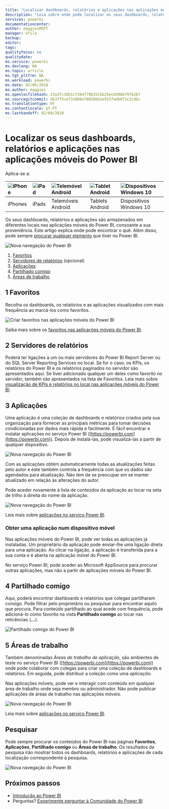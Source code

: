 ```yaml
---
title: "Localizar dashboards, relatórios e aplicações nas aplicações móveis do Power BI"
description: "Leia sobre onde pode localizar os seus dashboards, relatórios e aplicações nas aplicações móveis do Power BI, consoante a sua proveniência."
services: powerbi
documentationcenter: 
author: maggiesMSFT
manager: kfile
backup: 
editor: 
tags: 
qualityfocus: no
qualitydate: 
ms.service: powerbi
ms.devlang: NA
ms.topic: article
ms.tgt_pltfrm: NA
ms.workload: powerbi
ms.date: 02/06/2018
ms.author: maggies
ms.openlocfilehash: 23a3fc38b1cf284f79b3515b25ec0396b79fb267
ms.sourcegitcommit: db37f5cef31808e7882bbb1e9157adb973c2cdbc
ms.translationtype: HT
ms.contentlocale: pt-PT
ms.lasthandoff: 02/09/2018
---
```

# <a name="find-your-dashboards-reports-and-apps-in-the-power-bi-mobile-apps"></a>Localizar os seus dashboards, relatórios e aplicações nas aplicações móveis do Power BI
Aplica-se a:

| ![iPhone](media/mobile-apps-find-content-mobile-devices/iphone-logo-50-px.png) | ![iPad](media/mobile-apps-find-content-mobile-devices/ipad-logo-50-px.png) | ![Telemóvel Android](media/mobile-apps-find-content-mobile-devices/android-phone-logo-50-px.png) | ![Tablet Android](media/mobile-apps-find-content-mobile-devices/android-tablet-logo-50-px.png) | ![Dispositivos Windows 10](media/mobile-apps-find-content-mobile-devices/win-10-logo-50-px.png) |
|:--- |:--- |:--- |:--- |:--- |
| iPhones |iPads |Telemóveis Android |Tablets Android |Dispositivos Windows 10 |

Os seus dashboards, relatórios e aplicações são armazenados em diferentes locais nas aplicações móveis do Power BI, consoante a sua proveniência. Este artigo explica onde pode encontrar o quê. Além disso, pode sempre [procurar qualquer elemento](mobile-apps-find-content-mobile-devices.md#search) que tiver no Power BI. 

![Nova navegação do Power BI](media/mobile-apps-find-content-mobile-devices/power-bi-mobile-find-content.png)

1. [Favoritos](mobile-apps-find-content-mobile-devices.md#1-favorites)
2. [Servidores de relatórios](mobile-apps-find-content-mobile-devices.md#2-report-servers) (opcional)
3. [Aplicações](mobile-apps-find-content-mobile-devices.md#3-apps)
4. [Partilhado comigo](mobile-apps-find-content-mobile-devices.md#4-shared-with-me)
5. [Áreas de trabalho](mobile-apps-find-content-mobile-devices.md#5-workspaces)

## <a name="1-favorites"></a>1 Favoritos
Recolha os dashboards, os relatórios e as aplicações visualizados com mais frequência ao marcá-los como favoritos. 

![Criar favoritos nas aplicações móveis do Power BI](media/mobile-apps-find-content-mobile-devices/power-bi-android-favorites-reports.png)

Saiba mais sobre os [favoritos nas aplicações móveis do Power BI](mobile-apps-favorites.md).

## <a name="2-report-servers"></a>2 Servidores de relatórios
Poderá ter ligações a um ou mais servidores do Power BI Report Server ou do SQL Server Reporting Services no local. Se for o caso, os KPIs, os relatórios do Power BI e os relatórios paginados no servidor são apresentados aqui. Se tiver adicionado qualquer um deles como favorito no servidor, também são apresentados na lista de Favoritos. Leia mais sobre [visualização de KPIs e relatórios no local nas aplicações móveis do Power BI](mobile-app-ssrs-kpis-mobile-on-premises-reports.md).

## <a name="3-apps"></a>3 Aplicações
Uma aplicação é uma coleção de dashboards e relatórios criados pela sua organização para fornecer as principais métricas para tomar decisões condicionadas por dados mais rápida e facilmente. É fácil encontrar e instalar aplicações no serviço Power BI ([https://powerbi.com](https://powerbi.com)). Depois de instalá-las, pode visualizá-las a partir de qualquer dispositivo. 

![Nova navegação do Power BI](media/mobile-apps-find-content-mobile-devices/power-bi-apps-mobile-apps.png)

Com as aplicações obtém automaticamente todas as atualizações feitas pelo autor e este também controla a frequência com que os dados são agendados para atualização. Não tem de se preocupar em se manter atualizado em relação às alterações do autor.

Pode aceder novamente à lista de conteúdos da aplicação ao tocar na seta de trilho à direita do nome da aplicação.

![Nova navegação do Power BI](media/mobile-apps-find-content-mobile-devices/power-bi-it-spend-app-android.png)

Leia mais sobre [aplicações no serviço Power BI](service-install-use-apps.md).

### <a name="get-an-app-on-a-mobile-device"></a>Obter uma aplicação num dispositivo móvel
Nas aplicações móveis do Power BI, pode ver todas as aplicações já instaladas. Um proprietário da aplicação pode enviar-lhe uma ligação direta para uma aplicação. Ao clicar na ligação, a aplicação é transferida para a sua conta e é aberta na aplicação móvel do Power BI. 

No serviço Power BI, pode aceder ao Microsoft AppSource para procurar outras aplicações, mas não a partir de aplicações móveis do Power BI. 

## <a name="4-shared-with-me"></a>4 Partilhado comigo
Aqui, poderá encontrar dashboards e relatórios que colegas partilharam consigo. Pode filtrar pelo proprietário ou pesquisar para encontrar aquilo que procura. Para conteúdo partilhado ao qual acede com frequência, pode adicioná-lo como favorito na vista **Partilhado comigo** ao tocar nas reticências (**...**).

![Partilhado comigo do Power BI](media/mobile-apps-find-content-mobile-devices/power-bi-android-shared-fave.png)

## <a name="5-workspaces"></a>5 Áreas de trabalho
Também denominadas *Áreas de trabalho de aplicação*, são ambientes de teste no serviço Power BI ([https://powerbi.com](https://powerbi.com)) onde pode colaborar com colegas para criar uma coleção de dashboards e relatórios. Em seguida, pode distribuir a coleção como uma *aplicação*. 

Nas aplicações móveis, pode ver e interagir com conteúdo em qualquer área de trabalho onde seja membro ou administrador. Não pode publicar aplicações de áreas de trabalho nas aplicações móveis.

![Nova navegação do Power BI](media/mobile-apps-find-content-mobile-devices/power-bi-mobile-workspaces-home-android.png)

Leia mais sobre [aplicações no serviço Power BI](service-install-use-apps.md).

## <a name="search"></a>Pesquisar
Pode sempre procurar os conteúdos do Power BI nas páginas **Favoritos**, **Aplicações**, **Partilhado comigo** ou **Áreas de trabalho**. Os resultados da pesquisa irão mostrar todos os dashboards, relatórios e aplicações de cada localização correspondente à pesquisa. 

![Nova navegação do Power BI](media/mobile-apps-find-content-mobile-devices/power-bi-mobile-search.png)

## <a name="next-steps"></a>Próximos passos
* [Introdução ao Power BI](service-get-started.md)
* Perguntas? [Experimente perguntar à Comunidade do Power BI](http://community.powerbi.com/)

